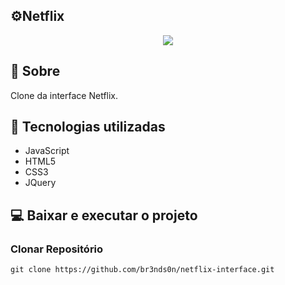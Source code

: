 ## ⚙Netflix 

<p align="center">
  <img src="https://media.discordapp.net/attachments/696749484012601344/899296326368509982/netflixgif.gif?width=511&height=473">
</P>

## 📘 Sobre

Clone da interface Netflix.

## 🔧 Tecnologias utilizadas

* JavaScript
* HTML5
* CSS3
* JQuery

## 💻 Baixar e executar o projeto

### Clonar Repositório
```
git clone https://github.com/br3nds0n/netflix-interface.git
```
